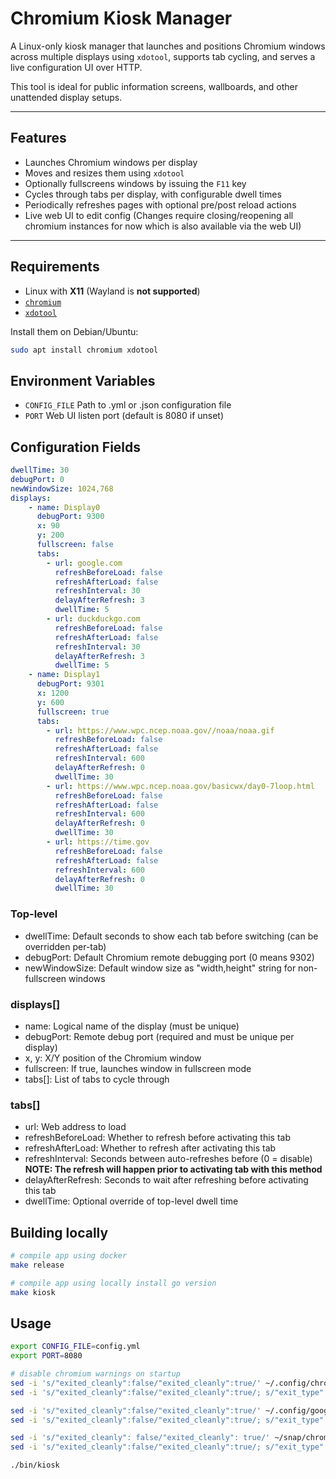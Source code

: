 # Chromium Kiosk Manager

A Linux-only kiosk manager that launches and positions Chromium windows across multiple displays using `xdotool`, supports tab cycling, and serves a live configuration UI over HTTP.

This tool is ideal for public information screens, wallboards, and other unattended display setups.

---

## Features

- Launches Chromium windows per display
- Moves and resizes them using `xdotool`
- Optionally fullscreens windows by issuing the `F11` key
- Cycles through tabs per display, with configurable dwell times
- Periodically refreshes pages with optional pre/post reload actions
- Live web UI to edit config (Changes require closing/reopening all chromium instances for now which is also available via the web UI)

---

## Requirements

- Linux with **X11** (Wayland is **not supported**)
- [`chromium`](https://www.chromium.org/)
- [`xdotool`](https://github.com/jordansissel/xdotool)

Install them on Debian/Ubuntu:

```bash
sudo apt install chromium xdotool
```

## Environment Variables

- `CONFIG_FILE` Path to .yml or .json configuration file
- `PORT` Web UI listen port (default is 8080 if unset)

## Configuration Fields

```yml
dwellTime: 30
debugPort: 0
newWindowSize: 1024,768
displays:
    - name: Display0
      debugPort: 9300
      x: 90
      y: 200
      fullscreen: false
      tabs:
        - url: google.com
          refreshBeforeLoad: false
          refreshAfterLoad: false
          refreshInterval: 30
          delayAfterRefresh: 3
          dwellTime: 5
        - url: duckduckgo.com
          refreshBeforeLoad: false
          refreshAfterLoad: false
          refreshInterval: 30
          delayAfterRefresh: 3
          dwellTime: 5
    - name: Display1
      debugPort: 9301
      x: 1200
      y: 600
      fullscreen: true
      tabs:
        - url: https://www.wpc.ncep.noaa.gov//noaa/noaa.gif
          refreshBeforeLoad: false
          refreshAfterLoad: false
          refreshInterval: 600
          delayAfterRefresh: 0
          dwellTime: 30
        - url: https://www.wpc.ncep.noaa.gov/basicwx/day0-7loop.html
          refreshBeforeLoad: false
          refreshAfterLoad: false
          refreshInterval: 600
          delayAfterRefresh: 0
          dwellTime: 30
        - url: https://time.gov
          refreshBeforeLoad: false
          refreshAfterLoad: false
          refreshInterval: 600
          delayAfterRefresh: 0
          dwellTime: 30
```

### Top-level

- dwellTime: Default seconds to show each tab before switching (can be overridden per-tab)
- debugPort: Default Chromium remote debugging port (0 means 9302)
- newWindowSize: Default window size as "width,height" string for non-fullscreen windows

### displays[]

- name: Logical name of the display (must be unique)
- debugPort: Remote debug port (required and must be unique per display)
- x, y: X/Y position of the Chromium window
- fullscreen: If true, launches window in fullscreen mode
- tabs[]: List of tabs to cycle through

### tabs[]

- url: Web address to load
- refreshBeforeLoad: Whether to refresh before activating this tab
- refreshAfterLoad: Whether to refresh after activating this tab
- refreshInterval: Seconds between auto-refreshes before (0 = disable) **NOTE: The refresh will happen prior to activating tab with this method**
- delayAfterRefresh: Seconds to wait after refreshing before activating this tab
- dwellTime: Optional override of top-level dwell time

## Building locally

```sh
# compile app using docker
make release

# compile app using locally install go version
make kiosk
```

## Usage

```sh
export CONFIG_FILE=config.yml
export PORT=8080

# disable chromium warnings on startup
sed -i 's/"exited_cleanly":false/"exited_cleanly":true/' ~/.config/chromium/'Local State'
sed -i 's/"exited_cleanly":false/"exited_cleanly":true/; s/"exit_type":"[^"]\+"/"exit_type":"Normal"/' ~/.config/chromium/Default/Preferences

sed -i 's/"exited_cleanly":false/"exited_cleanly":true/' ~/.config/google-chrome/'Local State'
sed -i 's/"exited_cleanly":false/"exited_cleanly":true/; s/"exit_type":"[^"]\+"/"exit_type":"Normal"/' ~/.config/google-chrome/Default/Preferences

sed -i 's/"exited_cleanly": false/"exited_cleanly": true/' ~/snap/chromium/common/chromium/'Local State'
sed -i 's/"exited_cleanly":false/"exited_cleanly":true/; s/"exit_type":"[^"]\+"/"exit_type":"Normal"/' ~/snap/chromium/common/chromium/Default/Preferences

./bin/kiosk

```
